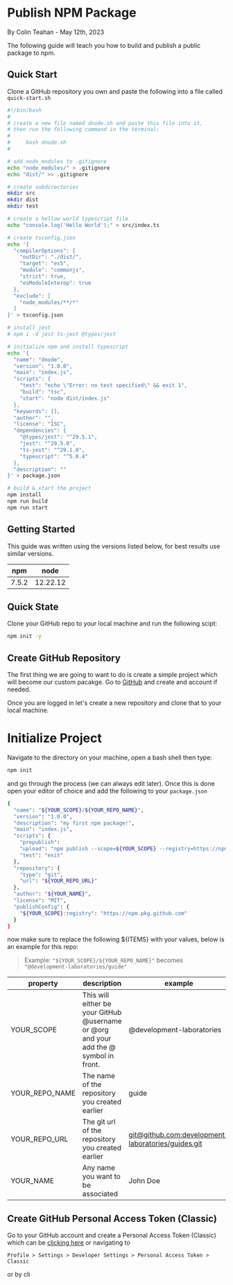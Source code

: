 # Publish NPM Package
By Colin Teahan - May 12th, 2023

The following guide will teach you how to build and publish a public package to npm.

## Quick Start

Clone a GitHub repository you own and paste the following into a file called `quick-start.sh`

```bash
#!/bin/bash
#
# create a new file named dnode.sh and paste this file into it,
# then run the following command in the terminal:
#
#     bash dnode.sh
#

# add node_modules to .gitignore
echo "node_modules/" > .gitignore
echo "dist/" >> .gitignore

# create subdirectories
mkdir src
mkdir dist
mkdir test

# create a hellow world typescript file
echo "console.log('Hello World');" > src/index.ts

# create tsconfig.json
echo '{
  "compilerOptions": {
    "outDir": "./dist/",
    "target": "es5",
    "module": "commonjs",
    "strict": true,
    "esModuleInterop": true
  },
  "exclude": [
    "node_modules/**/*"
  ]
}' > tsconfig.json

# install jest
# npm i -d jest ts-jest @types/jest

# initialize npm and install typescript
echo '{
  "name": "dnode",
  "version": "1.0.0",
  "main": "index.js",
  "scripts": {
    "test": "echo \"Error: no test specified\" && exit 1",
    "build": "tsc",
    "start": "node dist/index.js"
  },
  "keywords": [],
  "author": "",
  "license": "ISC",
  "dependencies": {
    "@types/jest": "^29.5.1",
    "jest": "^29.5.0",
    "ts-jest": "^29.1.0",
    "typescript": "^5.0.4"
  },
  "description": ""
}' > package.json

# build & start the project
npm install
npm run build
npm run start
```

## Getting Started

This guide was written using the versions listed below, for best results use similar versions.

|npm|node|
|----|-------|
|7.5.2 |12.22.12|

## Quick State

Clone your GitHub repo to your local machine and run the following scipt:

```bash
npm init -y
```

## Create GitHub Repository

The first thing we are going to want to do is create a simple project which will become our custom pacakge. Go to [GitHub](https://github.com/) and create and account if needed.

Once you are logged in let's create a new repository and clone that to your local machine.

# Initialize Project

Navigate to the directory on your machine, open a bash shell then type:

```bash
npm init
```
and go through the process (we can always edit later). Once this is done open your editor of choice and add the following to your `package.json`

```bash
{
  "name": "${YOUR_SCOPE}/${YOUR_REPO_NAME}",
  "version": "1.0.0",
  "description": "my first npm package!",
  "main": "index.js",
  "scripts": {
    "prepublish":
    "upload": "npm publish --scope=${YOUR_SCOPE} --registry=https://npm.pkg.github.com/",
    "test": "exit"
  },
  "repository": {
    "type": "git",
    "url": "${YOUR_REPO_URL}"
  },
  "author": "${YOUR_NAME}",
  "license": "MIT",
  "publishConfig": {
    "${YOUR_SCOPE}:registry": "https://npm.pkg.github.com"
  }
}
```

now make sure to replace the following ${ITEMS} with your values, below is an example for this repo:

>
> Example: `"${YOUR_SCOPE}/${YOUR_REPO_NAME}"` becomes `"@development-laboratories/guide"`
>

|property|description|example|
|--------|-----------|-------|
|YOUR_SCOPE|This will either be your GitHub @username or @org and your add the @ symbol in front.| @development-laboratories |
|YOUR_REPO_NAME|The name of the repository you created earlier|guide|
|YOUR_REPO_URL|The git url of the repository you created earlier| [git@github.com:development-laboratories/guides.git](git@github.com:development-laboratories/guides.git) |
|YOUR_NAME|Any name you want to be associated|John Doe|

## Create GitHub Personal Access Token (Classic)

Go to your GitHub account and create a Personal Access Token (Classic) which can be [clicking here](https://github.com/settings/tokens) or navigating to

`Profile > Settings > Developer Settings > Personal Access Token > Classic`

or by cli

